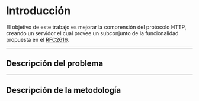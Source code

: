 
# Introducción
El objetivo de este trabajo es mejorar la comprensión del protocolo HTTP, creando un servidor el cual provee un subconjunto de la funcionalidad propuesta en el [RFC2616](https://www.w3.org/Protocols/rfc2616/rfc2616.html).


---
## Descripción del problema



---
## Descripción de la metodología

